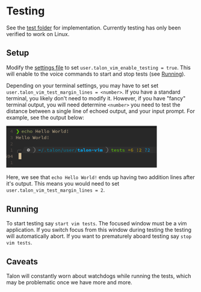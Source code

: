 # Testing

See the [test folder](../test/) for implementation. Currently testing has only been verified to work on Linux.

## Setup

Modify the [settings file](../test/test_settings.talon) to set `user.talon_vim_enable_testing = true`. This will enable
to the voice commands to start and stop tests (see [Running](#Running)).

Depending on your terminal settings, you may have to set set `user.talon_vim_test_margin_lines = <number>`. If you have
a standard terminal, you likely don't need to modify it. However, if you have "fancy" terminal output, you will need
determine `<number>` you need to test the distance between a single line of echoed output, and your input prompt. For
example, see the output below:

<img src="./images/terminal_margin.png" alt="Terminal margin" style="width:400px;"/>

Here, we see that `echo Hello World!` ends up having two addition lines after it's output. This means you would need
to set `user.talon_vim_test_margin_lines = 2`.

## Running

To start testing say `start vim tests`. The focused window must be a vim application. If you switch focus from this
window during testing the testing will automatically abort. If you want to prematurely aboard testing say `stop vim
tests`.

## Caveats

Talon will constantly worn about watchdogs while running the tests, which may be problematic once we have more and more.
